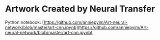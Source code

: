 # Artwork Created by Neural Transfer

Python notebook: [https://github.com/anniepyim/Art-neural-network/blob/master/art-cnn.ipynb](https://github.com/anniepyim/Art-neural-network/blob/master/art-cnn.ipynb)
